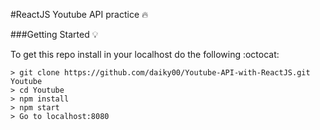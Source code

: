 #ReactJS Youtube API practice  :fire:

###Getting Started :bulb:

To get this repo install in your localhost do the following :octocat:
```
> git clone https://github.com/daiky00/Youtube-API-with-ReactJS.git Youtube
> cd Youtube
> npm install
> npm start
> Go to localhost:8080
```
